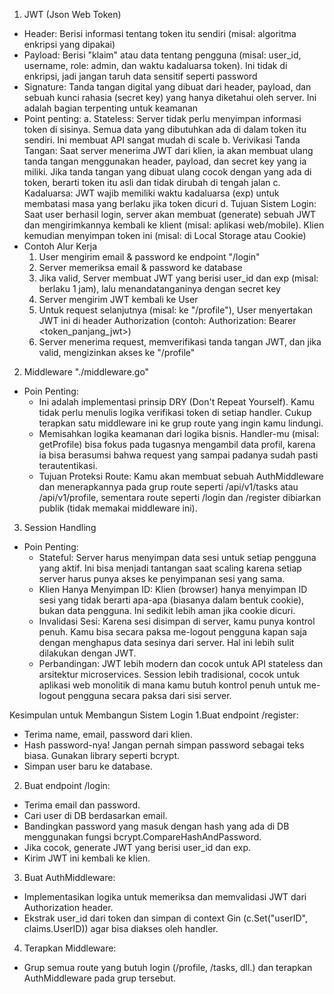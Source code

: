 1. JWT (Json Web Token)
- Header: Berisi informasi tentang token itu sendiri (misal: algoritma enkripsi yang dipakai)
- Payload: Berisi "klaim" atau data tentang pengguna (misal: user_id, username, role: admin, dan waktu kadaluarsa token). Ini tidak di enkripsi, jadi jangan taruh data sensitif seperti password
- Signature: Tanda tangan digital yang dibuat dari header, payload, dan sebuah kunci rahasia (secret key) yang hanya diketahui oleh server. Ini adalah bagian terpenting untuk keamanan
- Point penting:
    a. Stateless: Server tidak perlu menyimpan informasi token di sisinya. Semua data yang dibutuhkan ada di dalam token itu sendiri. Ini membuat API sangat mudah di scale
    b. Verivikasi Tanda Tangan: Saat server menerima JWT dari klien, ia akan membuat ulang tanda tangan menggunakan header, payload, dan secret key yang ia miliki. Jika tanda tangan yang dibuat ulang cocok dengan yang ada di token, berarti token itu asli dan tidak dirubah di tengah jalan
    c. Kadaluarsa: JWT wajib memiliki waktu kadaluarsa (exp) untuk membatasi masa yang berlaku jika token dicuri
    d. Tujuan Sistem Login: Saat user berhasil login, server akan membuat (generate) sebuah JWT dan mengirimkannya kembali ke klient (misal: aplikasi web/mobile). Klien kemudian menyimpan token ini (misal: di Local Storage atau Cookie) 
- Contoh Alur Kerja
    1) User mengirim email & password ke endpoint "/login"
    2) Server memeriksa email & password ke database
    3) Jika valid, Server membuat JWT yang berisi user_id dan exp (misal: berlaku 1 jam), lalu menandatanganinya dengan secret key
    4) Server mengirim JWT kembali ke User
    5) Untuk request selanjutnya (misal: ke "/profile"), User menyertakan JWT ini di header Authorization (contoh: Authorization: Bearer <token_panjang_jwt>)
    6) Server menerima request, memverifikasi tanda tangan JWT, dan jika valid, mengizinkan akses ke "/profile"

2. Middleware "./middleware.go"
- Poin Penting:
    - Ini adalah implementasi prinsip DRY (Don't Repeat Yourself). Kamu tidak perlu menulis logika verifikasi token di setiap handler. Cukup terapkan satu middleware ini ke grup route yang ingin kamu lindungi.
    - Memisahkan logika keamanan dari logika bisnis. Handler-mu (misal: getProfile) bisa fokus pada tugasnya mengambil data profil, karena ia bisa berasumsi bahwa request yang sampai padanya sudah pasti terautentikasi.
    - Tujuan Proteksi Route: Kamu akan membuat sebuah AuthMiddleware dan menerapkannya pada grup route seperti /api/v1/tasks atau /api/v1/profile, sementara route seperti /login dan /register dibiarkan publik (tidak memakai middleware ini).

3. Session Handling
- Poin Penting:
    - Stateful: Server harus menyimpan data sesi untuk setiap pengguna yang aktif. Ini bisa menjadi tantangan saat scaling karena setiap server harus punya akses ke penyimpanan sesi yang sama.
    - Klien Hanya Menyimpan ID: Klien (browser) hanya menyimpan ID sesi yang tidak berarti apa-apa (biasanya dalam bentuk cookie), bukan data pengguna. Ini sedikit lebih aman jika cookie dicuri.
    - Invalidasi Sesi: Karena sesi disimpan di server, kamu punya kontrol penuh. Kamu bisa secara paksa me-logout pengguna kapan saja dengan menghapus data sesinya dari server. Hal ini lebih sulit dilakukan dengan JWT.
    - Perbandingan: JWT lebih modern dan cocok untuk API stateless dan arsitektur microservices. Session lebih tradisional, cocok untuk aplikasi web monolitik di mana kamu butuh kontrol penuh untuk me-logout pengguna secara paksa dari sisi server.

Kesimpulan untuk Membangun Sistem Login
1.Buat endpoint /register:
- Terima name, email, password dari klien.
- Hash password-nya! Jangan pernah simpan password sebagai teks biasa. Gunakan library seperti bcrypt.
- Simpan user baru ke database.

2. Buat endpoint /login:
- Terima email dan password.
- Cari user di DB berdasarkan email.
- Bandingkan password yang masuk dengan hash yang ada di DB menggunakan fungsi bcrypt.CompareHashAndPassword.
- Jika cocok, generate JWT yang berisi user_id dan exp.
- Kirim JWT ini kembali ke klien.

3. Buat AuthMiddleware:
- Implementasikan logika untuk memeriksa dan memvalidasi JWT dari Authorization header.
- Ekstrak user_id dari token dan simpan di context Gin (c.Set("userID", claims.UserID)) agar bisa diakses oleh handler.

4. Terapkan Middleware:
- Grup semua route yang butuh login (/profile, /tasks, dll.) dan terapkan AuthMiddleware pada grup tersebut.